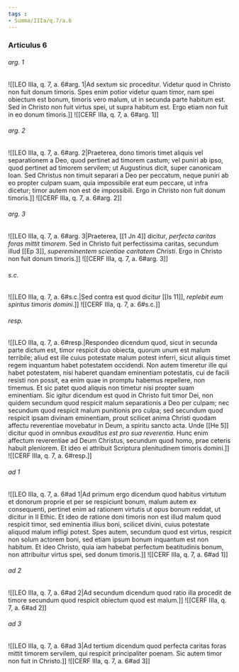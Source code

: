 ```yaml
---
tags : 
- Summa/IIIa/q.7/a.6
---
```


### Articulus 6

###### arg. 1
![[LEO IIIa, q. 7, a. 6#arg. 1|Ad sextum sic proceditur. Videtur quod in Christo non fuit donum timoris. Spes enim potior videtur quam timor, nam spei obiectum est bonum, timoris vero malum, ut in secunda parte habitum est. Sed in Christo non fuit virtus spei, ut supra habitum est. Ergo etiam non fuit in eo donum timoris.]]
![[CERF IIIa, q. 7, a. 6#arg. 1]]

###### arg. 2
![[LEO IIIa, q. 7, a. 6#arg. 2|Praeterea, dono timoris timet aliquis vel separationem a Deo, quod pertinet ad timorem castum; vel puniri ab ipso, quod pertinet ad timorem servilem; ut Augustinus dicit, super canonicam Ioan. Sed Christus non timuit separari a Deo per peccatum, neque puniri ab eo propter culpam suam, quia impossibile erat eum peccare, ut infra dicetur; timor autem non est de impossibili. Ergo in Christo non fuit donum timoris.]]
![[CERF IIIa, q. 7, a. 6#arg. 2]]

###### arg. 3
![[LEO IIIa, q. 7, a. 6#arg. 3|Praeterea, [[1 Jn 4]] dicitur, *perfecta caritas foras mittit timorem*. Sed in Christo fuit perfectissima caritas, secundum illud [[Ep 3]], *supereminentem scientiae caritatem Christi*. Ergo in Christo non fuit donum timoris.]]
![[CERF IIIa, q. 7, a. 6#arg. 3]]

###### s.c.
![[LEO IIIa, q. 7, a. 6#s.c.|Sed contra est quod dicitur [[Is 11]], *replebit eum spiritus timoris domini*.]]
![[CERF IIIa, q. 7, a. 6#s.c.]]

###### resp.
![[LEO IIIa, q. 7, a. 6#resp.|Respondeo dicendum quod, sicut in secunda parte dictum est, timor respicit duo obiecta, quorum unum est malum terribile; aliud est ille cuius potestate malum potest inferri, sicut aliquis timet regem inquantum habet potestatem occidendi. Non autem timeretur ille qui habet potestatem, nisi haberet quandam eminentiam potestatis, cui de facili resisti non possit, ea enim quae in promptu habemus repellere, non timemus. Et sic patet quod aliquis non timetur nisi propter suam eminentiam. Sic igitur dicendum est quod in Christo fuit timor Dei, non quidem secundum quod respicit malum separationis a Deo per culpam; nec secundum quod respicit malum punitionis pro culpa; sed secundum quod respicit ipsam divinam eminentiam, prout scilicet anima Christi quodam affectu reverentiae movebatur in Deum, a spiritu sancto acta. Unde [[He 5]] dicitur quod in omnibus *exauditus est pro sua reverentia*. Hunc enim affectum reverentiae ad Deum Christus, secundum quod homo, prae ceteris habuit pleniorem. Et ideo ei attribuit Scriptura plenitudinem timoris domini.]]
![[CERF IIIa, q. 7, a. 6#resp.]]

###### ad 1
![[LEO IIIa, q. 7, a. 6#ad 1|Ad primum ergo dicendum quod habitus virtutum et donorum proprie et per se respiciunt bonum, malum autem ex consequenti, pertinet enim ad rationem virtutis ut opus bonum reddat, ut dicitur in II Ethic. Et ideo de ratione doni timoris non est illud malum quod respicit timor, sed eminentia illius boni, scilicet divini, cuius potestate aliquod malum infligi potest. Spes autem, secundum quod est virtus, respicit non solum actorem boni, sed etiam ipsum bonum inquantum est non habitum. Et ideo Christo, quia iam habebat perfectum beatitudinis bonum, non attribuitur virtus spei, sed donum timoris.]]
![[CERF IIIa, q. 7, a. 6#ad 1]]

###### ad 2
![[LEO IIIa, q. 7, a. 6#ad 2|Ad secundum dicendum quod ratio illa procedit de timore secundum quod respicit obiectum quod est malum.]]
![[CERF IIIa, q. 7, a. 6#ad 2]]

###### ad 3
![[LEO IIIa, q. 7, a. 6#ad 3|Ad tertium dicendum quod perfecta caritas foras mittit timorem servilem, qui respicit principaliter poenam. Sic autem timor non fuit in Christo.]]
![[CERF IIIa, q. 7, a. 6#ad 3]]

